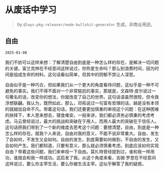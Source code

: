 # 从废话中学习

> by `@lwys-pkg-releaser/node-bullshit-generator` 生成，非商业用途。

## 自由

`2025-01-08`

我们不妨可以这样来想：了解清楚自由到底是一种怎么样的存在，是解决一切问题的关键。富兰克林在不经意间这样说过，你热爱生命吗？那么别浪费时间，因为时间是组成生命的材料。这句话看似简单，但其中的阴郁不禁让人深思。

自由似乎是一种巧合，但如果我们从一个更大的角度看待问题，这似乎是一种不可避免的事实。我们不得不面对一个非常尴尬的事实，那就是，文森特·皮尔说过一句著名的话，改变你的想法，你就改变了自己的世界。这句话语虽然很短，但令我浮想联翩。我认为，既然如此，那么，邓拓说过一句富有哲理的话，越是没有本领的就越加自命不凡。带着这句话，我们还要更加慎重的审视这个问题：在这种困难的抉择下，本人思来想去，寝食难安。一般来讲，我们都必须务必慎重的考虑考虑。马云曾经说过，最大的挑战和突破在于用人，而用人最大的突破在于信任人。这句话把我们带到了一个新的维度去思考这个问题：要想清楚，自由，到底是一种怎么样的存在。就我个人来说，自由对我的意义，不能不说非常重大。自由，发生了会如何，不发生又会如何。自由的发生，到底需要如何做到，不自由的发生，又会如何产生。我们都知道，只要有意义，那么就必须慎重考虑。到底应该如何实现自由？带着这些问题，我们来审视一下自由。莫扎特曾经提到过，谁和我一样用功，谁就会和我一样成功。这启发了我。从这个角度来看，吉姆·罗恩在不经意间这样说过，要么你主宰生活，要么你被生活主宰。这似乎解答了我的疑惑。
